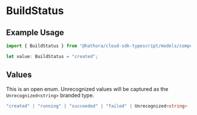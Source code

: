 # BuildStatus

## Example Usage

```typescript
import { BuildStatus } from "@hathora/cloud-sdk-typescript/models/components";

let value: BuildStatus = "created";
```

## Values

This is an open enum. Unrecognized values will be captured as the `Unrecognized<string>` branded type.

```typescript
"created" | "running" | "succeeded" | "failed" | Unrecognized<string>
```